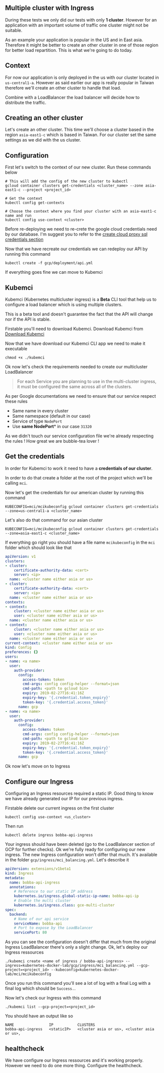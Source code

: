 ## Multiple cluster with Ingress

During these tests we only did our tests with only **1 cluster**. However for an application with an important volume of traffic one cluster might not be suitable.

As an example your application is popular in the US and in East asia. Therefore it might be better to create an other cluster in one of those region for better load repartition. This is what we're going to do today.

## Context

For now our application is only deployed in the us with our cluster located in ```us-central1-a```. However as said earlier our app is really popular in Taiwan therefore we'll create an other cluster to handle that load.

Combine with a LoadBalancer the load balancer will decide how to distribute the traffic.

## Creating an other cluster

Let's create an other cluster. This time we'll choose a cluster based in the region ```asia-east1-c``` which is based in Taiwan. For our cluster set the same settings as we did with the us cluster.

## Configuration

First let's switch to the context of our new cluster. Run these commands below 

```shell
# This will add the config of the new cluster to kubectl
gcloud container clusters get-credentials <cluster_name> --zone asia-east1-c --project <project_id>

# Get the context
kubectl config get-contexts

# Choose the context where you find your cluster with an asia-east1-c name and run
kubectl config use-context <cluster>
```

Before re-deploying we need to re-crete the google cloud credentials need by our database. I'm suggest you to refer to the [create cloud proxy sql credentials section](sql.md#creating-our-mysql-database-)

Now that we have recreate our credentials we can redeploy our API by running this command

```shell
kubectl create -f gcp/deployment/api.yml
```

If everything goes fine we can move to Kubemci

## Kubemci

Kubemci (Kubernetes multicluster ingress) is a **Beta** CLI tool that help us to configure a load balancer which is using multiple clusters.

This is a beta tool and doesn't guarantee the fact that the API will change nor if the API is stable.

Firstable you'll need to download Kubemci. Download Kubemci from [Download Kubemci](https://cloud.google.com/kubernetes-engine/docs/how-to/multi-cluster-ingress?hl=en#download_the_kubemci_command-line_tool)

Now that we have download our Kubemci CLI app we need to make it executable

```shell
chmod +x ./kubemci
```

Ok now let's check the requirements needed to create our multicluster LoadBalancer

> For each Service you are planning to use in the multi-cluster ingress, it must be configured the same across all of the clusters.

As per Google documentations we need to ensure that our service respect these rules

- Same name in every cluster
- Same namespace (default in our case)
- Service of type ```NodePort```
- Use **same NodePort*** in our case ```31320```

As we didn't touch our service configuration file we're already respecting the rules ! How great we are bubble-tea lover !

## Get the credentials

In order for Kubemci to work it need to have a **credentials of our cluster**. 

In order to do that create a folder at the root of the project which we'll be calling ```mci```.

Now let's get the credentials for our american cluster by running this command

```shell
KUBECONFIG=mci/mcikubeconfig gcloud container clusters get-credentials --zone=us-central1-a <cluster_name>
```

Let's also do that command for our asian cluster

```shell
KUBECONFIG=mci/mcikubeconfig gcloud container clusters get-credentials --zone=asia-east1-c <cluster_name>
```

If everything go right you should have a file name ```mcikubeconfig``` in the ```mci``` folder which should look like that

```yml
apiVersion: v1
clusters:
- cluster:
    certificate-authority-data: <cert>
    server: <ip>
  name: <cluster name either asia or us>
- cluster:
    certificate-authority-data: <cert>
    server: <ip>
  name: <cluster name either asia or us>
contexts:
- context:
    cluster: <cluster name either asia or us>
    user: <cluster name either asia or us>
  name: <cluster name either asia or us>
- context:
    cluster: <cluster name either asia or us>
    user: <cluster name either asia or us>
  name: <cluster name either asia or us>
current-context: <cluster name either asia or us>
kind: Config
preferences: {}
users:
- name: <a name>
  user:
    auth-provider:
      config:
        access-token: token
        cmd-args: config config-helper --format=json
        cmd-path: <path to gcloud bin>
        expiry: 2019-02-27T16:41:16Z
        expiry-key: '{.credential.token_expiry}'
        token-key: '{.credential.access_token}'
      name: gcp
- name: <a name>
  user:
    auth-provider:
      config:
        access-token: token
        cmd-args: config config-helper --format=json
        cmd-path: <path to gcloud bin>
        expiry: 2019-02-27T16:41:16Z
        expiry-key: '{.credential.token_expiry}'
        token-key: '{.credential.access_token}'
      name: gcp
```

Ok now let's move on to Ingress

## Configure our Ingress

Configuring an Ingress resources required a static IP. Good thing to know we have already generated our IP for our previous ingress.

Firstable delete our current ingress on the first cluster

```shell
kubectl config use-context <us_cluster>
```

Then run

```shell
kubectl delete ingress bobba-api-ingress
```

Your ingress should have been deleted (go to the LoadBalancer section of GCP for further checks). Ok we're fully ready for configuring our new ingress. 
The new Ingress configuration won't differ that much. It's available in the folder ```gcp/ingress/mci_balancing.yml```. Let's describe it

```yml
apiVersion: extensions/v1beta1
kind: Ingress
metadata:
  name: bobba-api-ingress
  annotations:
    # Reference to our static IP address
    kubernetes.io/ingress.global-static-ip-name: bobba-api-ip
    # Enable the multi cluster
    kubernetes.io/ingress.class: gce-multi-cluster
spec:
  backend:
    # Name of our api service
    serviceName: bobba-api
    # Port to expose by the LoadBalancer
    servicePort: 80
```

As you can see the configuration doesn't differ that much from the original Ingress LoadBalancer there's only a slight change. Ok, let's deploy our Ingress ressources

```shell
./kubemci create <name of ingress / bobba-api-ingress> --ingress=kubernetes-docker-lab/gcp/ingress/mci_balancing.yml --gcp-project=<project_id> --kubeconfig=kubernetes-docker-lab/mci/mcikubeconfig
```

Once you run this command you'll see a lot of log with a final Log with a final log which should be ```Success.```.

Now let's check our Ingress with this command 

```shell
./kubemci list --gcp-project=<project_id>
```

You should have an output like so

```shell
NAME                IP           CLUSTERS
bobba-api-ingress   <staticIP>   <cluster asia or us>, <cluster asia or us>, 
```

## healthcheck

We have configure our Ingress ressources and it's working properly. However we need to do one more thing. Configure the healthcheck.


